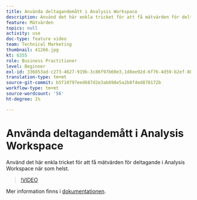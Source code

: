 ```yaml
---
title: Använda deltagandemått i Analysis Workspace
description: Använd det här enkla tricket för att få mätvärden för deltagande i Analysis Workspace när som helst.
feature: Mätvärden
topics: null
activity: use
doc-type: feature video
team: Technical Marketing
thumbnail: 41266.jpg
kt: 6355
role: Business Practitioner
level: Beginner
exl-id: 336853ad-c273-4627-919b-3c86f97b60e3,1d8ee92d-6f76-4d59-b2ef-8829b03c2027,1d8ee92d-6f76-4d59-b2ef-8829b03c2027,336853ad-c273-4627-919b-3c86f97b60e3
translation-type: tm+mt
source-git-commit: b5f10797eed687d2e3ab698e5a2b8f4ed878172b
workflow-type: tm+mt
source-wordcount: '56'
ht-degree: 1%

---
```


# Använda deltagandemått i Analysis Workspace

Använd det här enkla tricket för att få mätvärden för deltagande i Analysis Workspace när som helst.

>[!VIDEO](https://video.tv.adobe.com/v/41266/?quality=12&learn=on)

Mer information finns i [dokumentationen](https://docs.adobe.com/content/help/en/analytics/components/calculated-metrics/calcmetric-workflow/participation-metric.html).
